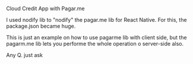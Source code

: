 Cloud Credit App with Pagar.me


I used nodify lib to "nodify" the pagar.me lib for React Native. For this, the package.json became huge.

This is just an example on how to use pagarme lib with client side, but the pagarm.me lib lets you performe the whole operation o server-side also.

Any Q. just ask
